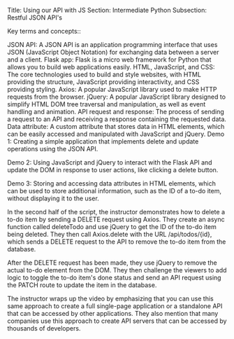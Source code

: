 Title: Using our API with JS
Section: Intermediate Python
Subsection: Restful JSON API's

Key terms and concepts::

JSON API: A JSON API is an application programming interface that uses JSON (JavaScript Object Notation) for exchanging data between a server and a client.
Flask app: Flask is a micro web framework for Python that allows you to build web applications easily.
HTML, JavaScript, and CSS: The core technologies used to build and style websites, with HTML providing the structure, JavaScript providing interactivity, and CSS providing styling.
Axios: A popular JavaScript library used to make HTTP requests from the browser.
jQuery: A popular JavaScript library designed to simplify HTML DOM tree traversal and manipulation, as well as event handling and animation.
API request and response: The process of sending a request to an API and receiving a response containing the requested data.
Data attribute: A custom attribute that stores data in HTML elements, which can be easily accessed and manipulated with JavaScript and jQuery.
Demo 1: Creating a simple application that implements delete and update operations using the JSON API.

Demo 2: Using JavaScript and jQuery to interact with the Flask API and update the DOM in response to user actions, like clicking a delete button.

Demo 3: Storing and accessing data attributes in HTML elements, which can be used to store additional information, such as the ID of a to-do item, without displaying it to the user.

In the second half of the script, the instructor demonstrates how to delete a to-do item by sending a DELETE request using Axios. They create an async function called deleteTodo and use jQuery to get the ID of the to-do item being deleted. They then call Axios.delete with the URL /api/todos/{id}, which sends a DELETE request to the API to remove the to-do item from the database.

After the DELETE request has been made, they use jQuery to remove the actual to-do element from the DOM. They then challenge the viewers to add logic to toggle the to-do item's done status and send an API request using the PATCH route to update the item in the database.

The instructor wraps up the video by emphasizing that you can use this same approach to create a full single-page application or a standalone API that can be accessed by other applications. They also mention that many companies use this approach to create API servers that can be accessed by thousands of developers.


